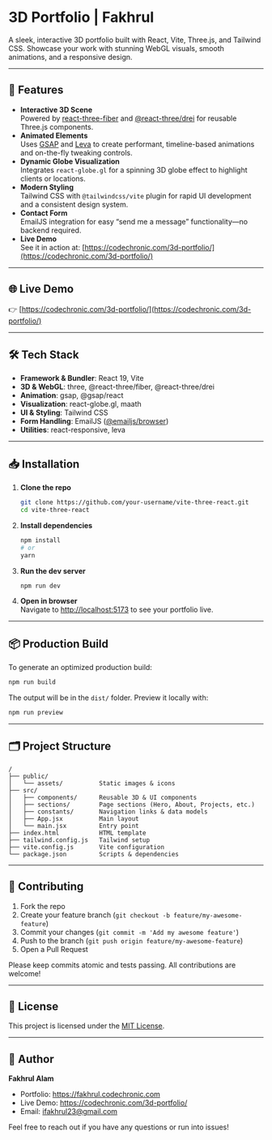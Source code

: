 # 3D Portfolio | Fakhrul

A sleek, interactive 3D portfolio built with React, Vite, Three.js, and Tailwind CSS. Showcase your work with stunning WebGL visuals, smooth animations, and a responsive design.

---

## 🚀 Features

- **Interactive 3D Scene**  
  Powered by [react-three-fiber](https://github.com/pmndrs/react-three-fiber) and [@react-three/drei](https://github.com/pmndrs/drei) for reusable Three.js components.  
- **Animated Elements**  
  Uses [GSAP](https://greensock.com/gsap/) and [Leva](https://github.com/pmndrs/leva) to create performant, timeline-based animations and on-the-fly tweaking controls.  
- **Dynamic Globe Visualization**  
  Integrates `react-globe.gl` for a spinning 3D globe effect to highlight clients or locations.  
- **Modern Styling**  
  Tailwind CSS with `@tailwindcss/vite` plugin for rapid UI development and a consistent design system.  
- **Contact Form**  
  EmailJS integration for easy “send me a message” functionality—no backend required.  
- **Live Demo**  
  See it in action at: [https://codechronic.com/3d-portfolio/](https://codechronic.com/3d-portfolio/)

---

## 🌐 Live Demo

👉 [https://codechronic.com/3d-portfolio/](https://codechronic.com/3d-portfolio/)

---

## 🛠️ Tech Stack

- **Framework & Bundler**: React 19, Vite  
- **3D & WebGL**: three, @react-three/fiber, @react-three/drei  
- **Animation**: gsap, @gsap/react  
- **Visualization**: react-globe.gl, maath  
- **UI & Styling**: Tailwind CSS  
- **Form Handling**: EmailJS ([@emailjs/browser](https://github.com/emailjs/emailjs-sdk))  
- **Utilities**: react-responsive, leva  

---

## 📥 Installation

1. **Clone the repo**  
   ```bash
   git clone https://github.com/your-username/vite-three-react.git
   cd vite-three-react
   ```
2. **Install dependencies**  
   ```bash
   npm install
   # or
   yarn
   ```
3. **Run the dev server**  
   ```bash
   npm run dev
   ```
4. **Open in browser**  
   Navigate to [http://localhost:5173](http://localhost:5173) to see your portfolio live.

---

## 📦 Production Build

To generate an optimized production build:

```bash
npm run build
```

The output will be in the `dist/` folder. Preview it locally with:

```bash
npm run preview
```

---

## 🗂️ Project Structure

```
/
├── public/              
│   └── assets/          Static images & icons
├── src/
│   ├── components/      Reusable 3D & UI components
│   ├── sections/        Page sections (Hero, About, Projects, etc.)
│   ├── constants/       Navigation links & data models
│   ├── App.jsx          Main layout
│   └── main.jsx         Entry point
├── index.html           HTML template
├── tailwind.config.js   Tailwind setup
├── vite.config.js       Vite configuration
└── package.json         Scripts & dependencies
```

---

## 🤝 Contributing

1. Fork the repo  
2. Create your feature branch (`git checkout -b feature/my-awesome-feature`)  
3. Commit your changes (`git commit -m 'Add my awesome feature'`)  
4. Push to the branch (`git push origin feature/my-awesome-feature`)  
5. Open a Pull Request

Please keep commits atomic and tests passing. All contributions are welcome!

---

## 📄 License

This project is licensed under the [MIT License](./LICENSE).

---

## 👤 Author

**Fakhrul Alam**  
- Portfolio: https://fakhrul.codechronic.com  
- Live Demo: https://codechronic.com/3d-portfolio/  
- Email: ifakhrul23@gmail.com

Feel free to reach out if you have any questions or run into issues!
